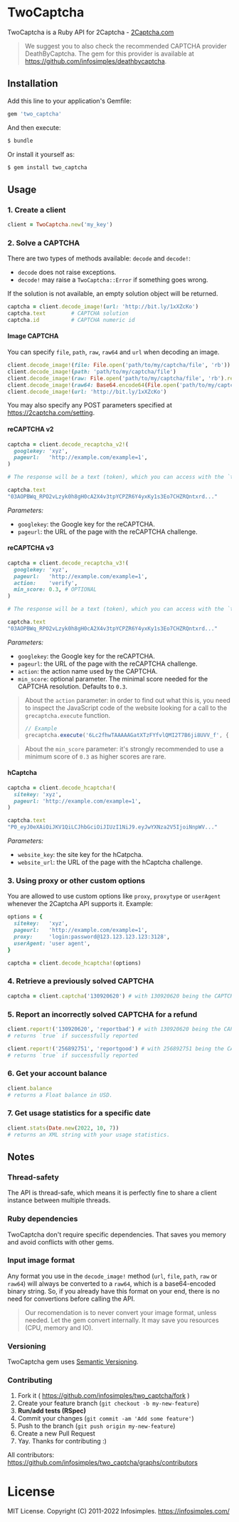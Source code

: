 # TwoCaptcha

TwoCaptcha is a Ruby API for 2Captcha - [2Captcha.com](http://2captcha.com/?from=1025109)

> We suggest you to also check the recommended CAPTCHA provider DeathByCaptcha.
> The gem for this provider is available at https://github.com/infosimples/deathbycaptcha.

## Installation

Add this line to your application's Gemfile:

```ruby
gem 'two_captcha'
```

And then execute:

```bash
$ bundle
````

Or install it yourself as:

```bash
$ gem install two_captcha
````

## Usage

### 1. Create a client

```ruby
client = TwoCaptcha.new('my_key')
```

### 2. Solve a CAPTCHA

There are two types of methods available: `decode` and `decode!`:

- `decode` does not raise exceptions.
- `decode!` may raise a `TwoCaptcha::Error` if something goes wrong.

If the solution is not available, an empty solution object will be returned.

```ruby
captcha = client.decode_image!(url: 'http://bit.ly/1xXZcKo')
captcha.text        # CAPTCHA solution
captcha.id          # CAPTCHA numeric id
```

#### Image CAPTCHA

You can specify `file`, `path`, `raw`, `raw64` and `url` when decoding an image.

```ruby
client.decode_image!(file: File.open('path/to/my/captcha/file', 'rb'))
client.decode_image!(path: 'path/to/my/captcha/file')
client.decode_image!(raw: File.open('path/to/my/captcha/file', 'rb').read)
client.decode_image!(raw64: Base64.encode64(File.open('path/to/my/captcha/file', 'rb').read))
client.decode_image!(url: 'http://bit.ly/1xXZcKo')
```

You may also specify any POST parameters specified at https://2captcha.com/setting.

#### reCAPTCHA v2

```ruby
captcha = client.decode_recaptcha_v2!(
  googlekey: 'xyz',
  pageurl:   'http://example.com/example=1',
)

# The response will be a text (token), which you can access with the `text` method.

captcha.text
"03AOPBWq_RPO2vLzyk0h8gH0cA2X4v3tpYCPZR6Y4yxKy1s3Eo7CHZRQntxrd..."
```

*Parameters:*

- `googlekey`: the Google key for the reCAPTCHA.
- `pageurl`: the URL of the page with the reCAPTCHA challenge.


#### reCAPTCHA v3

```ruby
captcha = client.decode_recaptcha_v3!(
  googlekey: 'xyz',
  pageurl:   'http://example.com/example=1',
  action:    'verify',
  min_score: 0.3, # OPTIONAL
)

# The response will be a text (token), which you can access with the `text` method.

captcha.text
"03AOPBWq_RPO2vLzyk0h8gH0cA2X4v3tpYCPZR6Y4yxKy1s3Eo7CHZRQntxrd..."
```

*Parameters:*

- `googlekey`: the Google key for the reCAPTCHA.
- `pageurl`: the URL of the page with the reCAPTCHA challenge.
- `action`: the action name used by the CAPTCHA.
- `min_score`: optional parameter. The minimal score needed for the CAPTCHA resolution. Defaults to `0.3`.

> About the `action` parameter: in order to find out what this is, you need to inspect the JavaScript
> code of the website looking for a call to the `grecaptcha.execute` function.
>
> ```javascript
> // Example
> grecaptcha.execute('6Lc2fhwTAAAAAGatXTzFYfvlQMI2T7B6ji8UVV_f', { action: "examples/v3scores" })
> ````

> About the `min_score` parameter: it's strongly recommended to use a minimum score of `0.3` as higher
> scores are rare.

#### hCaptcha

```ruby
captcha = client.decode_hcaptcha!(
  sitekey: 'xyz',
  pageurl: 'http://example.com/example=1',
)

captcha.text
"P0_eyJ0eXAiOiJKV1QiLCJhbGciOiJIUzI1NiJ9.eyJwYXNza2V5IjoiNnpWV..."
```

*Parameters:*

- `website_key`: the site key for the hCatpcha.
- `website_url`: the URL of the page with the hCaptcha challenge.

### 3. Using proxy or other custom options

You are allowed to use custom options like `proxy`, `proxytype` or `userAgent` whenever the
2Captcha API supports it. Example:

  ```ruby
  options = {
    sitekey:   'xyz',
    pageurl:   'http://example.com/example=1',
    proxy:     'login:password@123.123.123.123:3128',
    userAgent: 'user agent',
  }

  captcha = client.decode_hcaptcha!(options)
  ```

### 4. Retrieve a previously solved CAPTCHA

```ruby
captcha = client.captcha('130920620') # with 130920620 being the CAPTCHA id
```

### 5. Report an incorrectly solved CAPTCHA for a refund

```ruby
client.report!('130920620', 'reportbad') # with 130920620 being the CAPTCHA id
# returns `true` if successfully reported

client.report!('256892751', 'reportgood') # with 256892751 being the CAPTCHA id
# returns `true` if successfully reported
```

### 6. Get your account balance

```ruby
client.balance
# returns a Float balance in USD.
```

### 7. Get usage statistics for a specific date

```ruby
client.stats(Date.new(2022, 10, 7))
# returns an XML string with your usage statistics.
```

## Notes

### Thread-safety

The API is thread-safe, which means it is perfectly fine to share a client
instance between multiple threads.

### Ruby dependencies

TwoCaptcha don't require specific dependencies. That saves you memory and
avoid conflicts with other gems.

### Input image format

Any format you use in the `decode_image!` method (`url`, `file`, `path`, `raw` or `raw64`)
will always be converted to a `raw64`, which is a base64-encoded binary string.
So, if you already have this format on your end, there is no need for convertions
before calling the API.

> Our recomendation is to never convert your image format, unless needed. Let
> the gem convert internally. It may save you resources (CPU, memory and IO).

### Versioning

TwoCaptcha gem uses [Semantic Versioning](http://semver.org/).

### Contributing

1. Fork it ( https://github.com/infosimples/two_captcha/fork )
2. Create your feature branch (`git checkout -b my-new-feature`)
3. **Run/add tests (RSpec)**
4. Commit your changes (`git commit -am 'Add some feature'`)
5. Push to the branch (`git push origin my-new-feature`)
6. Create a new Pull Request
7. Yay. Thanks for contributing :)

All contributors:
https://github.com/infosimples/two_captcha/graphs/contributors


# License

MIT License. Copyright (C) 2011-2022 Infosimples. https://infosimples.com/
